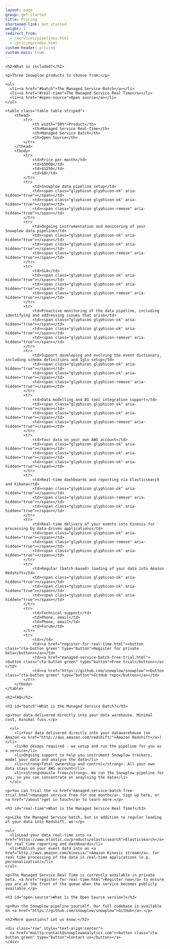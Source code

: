 ```yaml
---
layout: page
group: get-started
title: Pricing
shortened-link: Get started
weight: 1
redirect_from:
  - /services/pipelines.html
  - /pricing/index.html
custom-header: pricing
custom-main: true
---
```


<div class="wrapper">
  <div class="container">

    <h2>What is included?</h2>

    <p>Three Snowplow products to choose from:</p>

    <ul>
      <li><a href="#batch">The Managed Service Batch</a></li>
      <li><a href="#real-time">The Managed Service Real Time</a></li>
      <li><a href="#open-source">Open source</a></li>
    </ul>

    <table class="table table-striped">
        <thead>
            <tr>
                <th width="50%">Product</th>
                <th>Managed Service Real-Time</th>
                <th>Managed Service Batch</th>
                <th>Open Source</th>
            </tr>
        </thead>
        <tbody>
        	<tr>
        		<td>Price per month</td>
        		<td>$5000</td>
        		<td>$1250</td>
        		<td>$0</td>
        	</tr>
        	<tr>
        		<td>Snowplow data pipeline setup</td>
        		<td><span class="glyphicon glyphicon-ok" aria-hidden="true"></span></td>
        		<td><span class="glyphicon glyphicon-ok" aria-hidden="true"></span></td>
        		<td><span class="glyphicon glyphicon-remove" aria-hidden="true"></span></td>
        	</tr>
        	<tr>
        		<td>Ongoing instrumentation and monitoring of your Snowplow data pipeline</td>
        		<td><span class="glyphicon glyphicon-ok" aria-hidden="true"></span></td>
        		<td><span class="glyphicon glyphicon-ok" aria-hidden="true"></span></td>
        		<td><span class="glyphicon glyphicon-remove" aria-hidden="true"></span></td>
        	</tr>
        	<tr>
        		<td>SLA</td>
        		<td><span class="glyphicon glyphicon-ok" aria-hidden="true"></span></td>
        		<td><span class="glyphicon glyphicon-ok" aria-hidden="true"></span></td>
        		<td><span class="glyphicon glyphicon-remove" aria-hidden="true"></span></td>
        	</tr>
        	<tr>
        		<td>Proactive monitoring of the data pipeline, including identifying and addressing issues that arise</td>
        		<td><span class="glyphicon glyphicon-ok" aria-hidden="true"></span></td>
        		<td><span class="glyphicon glyphicon-ok" aria-hidden="true"></span></td>
        		<td><span class="glyphicon glyphicon-remove" aria-hidden="true"></span></td>
        	</tr>
        	<tr>
        		<td>Support developing and evolving the event dictionary, including schema definitions and Iglu setup</td>
        		<td><span class="glyphicon glyphicon-ok" aria-hidden="true"></span></td>
        		<td><span class="glyphicon glyphicon-ok" aria-hidden="true"></span></td>
        		<td><span class="glyphicon glyphicon-remove" aria-hidden="true"></span></td>
        	</tr>
        	<tr>
        		<td>Data modelling and BI tool integration support</td>
        		<td><span class="glyphicon glyphicon-ok" aria-hidden="true"></span></td>
        		<td><span class="glyphicon glyphicon-ok" aria-hidden="true"></span></td>
        		<td><span class="glyphicon glyphicon-remove" aria-hidden="true"></span></td>
        	</tr>
        	<tr>
        		<td>Your data on your own AWS account</td>
        		<td><span class="glyphicon glyphicon-ok" aria-hidden="true"></span></td>
        		<td><span class="glyphicon glyphicon-ok" aria-hidden="true"></span></td>
        		<td><span class="glyphicon glyphicon-ok" aria-hidden="true"></span></td>
        	</tr>
        	<tr>
        		<td>Real-time dashboards and reporting via Elasticsearch and Kibana</td>
        		<td><span class="glyphicon glyphicon-ok" aria-hidden="true"></span></td>
        		<td><span class="glyphicon glyphicon-remove" aria-hidden="true"></span></td>
        		<td><span class="glyphicon glyphicon-ok" aria-hidden="true"></span></td>
        	</tr>
        	<tr>
        		<td>Real-time delivery of your events into Kinesis for processing by data-driven applications</td>
        		<td><span class="glyphicon glyphicon-ok" aria-hidden="true"></span></td>
        		<td><span class="glyphicon glyphicon-remove" aria-hidden="true"></span></td>
        		<td><span class="glyphicon glyphicon-ok" aria-hidden="true"></span></td>
        	</tr>
        	<tr>
        		<td>Regular (batch-based) loading of your data into Amazon Redshift</td>
        		<td><span class="glyphicon glyphicon-ok" aria-hidden="true"></span></td>
        		<td><span class="glyphicon glyphicon-ok" aria-hidden="true"></span></td>
        		<td><span class="glyphicon glyphicon-ok" aria-hidden="true"></span></td>
        	</tr>
        	<tr>
        		<td>Technical support</td>
        		<td>Phone, email</td>
        		<td>Phone, email</td>
        		<td>Forum</td>
        	</tr>
        	<tr>
        		<td></td>
        		<td><a href="register-for-real-time.html"><button class="cta-button green" type="button">Register for private beta</button></a></td>
        		<td><a href="managed-service-batch-free-trial.html"><button class="cta-button green" type="button">Free trial</button></a></td>
        		<td><a href="https://github.com/snowplow/snowplow"><button class="cta-button green" type="button">GitHub repo</button></a></td>
        	</tr>
        </tbody>
    </table>

  </div>
</div>

<div class="wrapper shaded">
  <div class="container">

    <h2>FAQ</h2>

    <h3 id="batch">What is the Managed Service Batch?</h3>

    <p>Your data delivered directly into your data warehouse. Minimal cost, minimal fuss.</p>

      <ul>
        <li>Your data delivered directly into your datawarehouse (on Amazon <a href="http://aws.amazon.com/redshift/">Amazon Redshift</a>)</li>
        <li>No devops required - we setup and run the pipeline for you as a service</li>
        <li>Ongoing support to help you instrument Snowplow trackers, model your data and analyse the data</li>
        <li><strong>Total ownership and control</strong>. All your own data stays on your AWS account</li>
        <li><strong>Hassle free</strong>. We run the Snowplow pipeline for you, so you can concentrate on anaylsing the data</li>
      </ul>

    <p>You can trial the <a href="managed-service-batch-free-trial.html">managed service free for one month</a>. Sign up here, or <a href="/about">get in touch</a> to learn more.</p>

    <h3 id="real-time">What is the Managed Service Real Time?</h3>

    <p>Like the Managed Service batch, but in addition to regular loading of your data into Redshift, we:</p>

    <ul>
      <li>Load your data real-time into <a href="https://www.elastic.co/products/elasticsearch">Elasticsearch</a>, for real time reporting and dashboards</li>
      <li>Publish your event data into an <a href="http://aws.amazon.com/kinesis/">Amazon Kinesis stream</a>, for real time processing of the data in real-time applications (e.g. personalization)</li>
    </ul>

    <p>The Managed Service Real Time is currently available in private beta. <a href="register-for-real-time.html">Register now</a> to ensure you are at the front of the queue when the service becomes publicly available.</p>

    <h3 id="open-source">What is the Open Source version?</h3>

    <p>Run the Snowplow pipeline yourself. Our full codebase is available on <a href="https://github.com/snowplow/snowplow">GitHub</a>.</p>

  </div>
</div>

<div class="wrapper">
  <div class="container">

    <h2>More questions? Let us know.</h2>

    <div class="row" style="text-align:center">
      <a href="mailto:contact@snowplowanalytics.com"><button class="cta-button green" type="button">Contact us</button></a>
    </div>

  </div>
</div>
